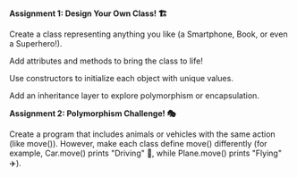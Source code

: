 **Assignment 1: Design Your Own Class! 🏗️**

Create a class representing anything you like (a Smartphone, Book, or even a Superhero!).

Add attributes and methods to bring the class to life!

Use constructors to initialize each object with unique values.

Add an inheritance layer to explore polymorphism or encapsulation.

**Assignment 2: Polymorphism Challenge! 🎭**

Create a program that includes animals or vehicles with the same action (like move()). 
However, make each class define move() differently (for example, Car.move() prints "Driving" 🚗, while Plane.move() prints "Flying" ✈️).
